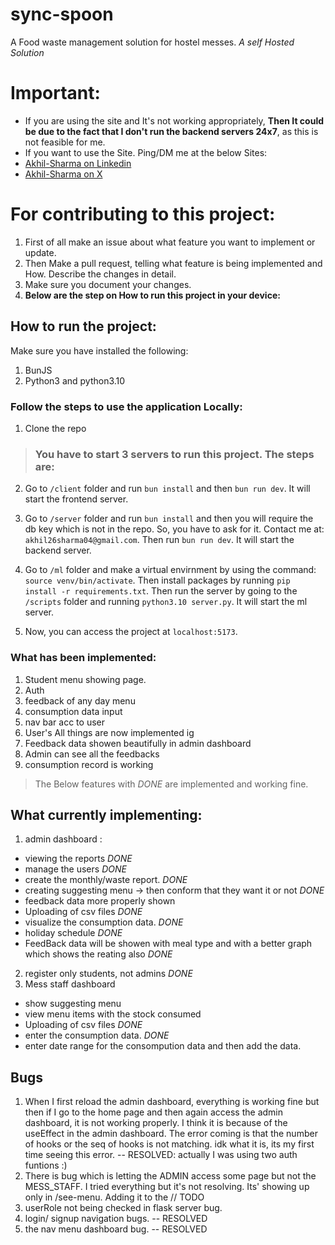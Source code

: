 # sync-spoon
A Food waste management solution for hostel messes. 
*A self Hosted Solution*

# Important:
- If you are using the site and It's not working appropriately, **Then It could be due to the fact that I don't run the backend servers 24x7**, as this is not feasible for me. 
- If you want to use the Site. Ping/DM me at the below Sites:
- [Akhil-Sharma on Linkedin](https://www.linkedin.com/in/akhil-sharma-858a71249/)
- [Akhil-Sharma on X](https://x.com/akhil_shar84418)


# For contributing to this project:
1. First of all make an issue about what feature you want to implement or update.
2. Then Make a pull request, telling what feature is being implemented and How. Describe the changes in detail.
3. Make sure you document your changes.
4. **Below are the step on How to run this project in your device:** 


## How to run the project:
Make sure you have installed the following:
1. BunJS
2. Python3 and python3.10

### Follow the steps to use the application Locally:
1. Clone the repo

> ### You have to start 3 servers to run this project. The steps are:

2. Go to `/client` folder and run `bun install` and then `bun run dev`. It will start the frontend server.

3. Go to `/server` folder and run `bun install` and then you will require the db key which is not in the repo. So, you have to ask for it. Contact me at: `akhil26sharma04@gmail.com`. Then run `bun run dev`. It will start the backend server.

4. Go to `/ml` folder and make a virtual envirnment by using the command: `source venv/bin/activate`. Then install packages by running `pip install -r requirements.txt`. Then run the server by going to the `/scripts` folder and running `python3.10 server.py`. It will start the ml server.

5. Now, you can access the project at `localhost:5173`.

### What has been implemented:
1. Student menu showing page.
2. Auth
3. feedback of any day menu
4. consumption data input
5. nav bar acc to user
6. User's All things are now implemented ig
7. Feedback data showen beautifully in admin dashboard
8. Admin can see all the feedbacks  
9. consumption record is working

> The Below features with *DONE* are implemented and working fine.

## What currently implementing:
1. admin dashboard :
  - viewing the reports *DONE*
  - manage the users *DONE*
  - create the monthly/waste report. *DONE*
  - creating suggesting menu -> then conform that they want it or not *DONE*
  - feedback data more properly shown 
  - Uploading of csv files *DONE*
  - visualize the consumption data. *DONE*
  - holiday schedule *DONE*
  - FeedBack data will be showen with meal type and with a better graph which shows the reating also *DONE*
2. register only students, not admins *DONE*
3. Mess staff dashboard
  - show suggesting menu 
  - view menu items with the stock consumed
  - Uploading of csv files *DONE*
  - enter the consumption data. *DONE*
  - enter date range for the consompution data and then add the data.


## Bugs
1. When I first reload the admin dashboard, everything is working fine but then if I go to the home page and then again access the admin dashboard, it is not working properly. I think it is because of the useEffect in the admin dashboard. The error coming is that the number of hooks or the seq of hooks is not matching. idk what it is, its my first time seeing this error.
-- RESOLVED: actually I was using two auth funtions :)
2. There is bug which is letting the ADMIN access some page but not the MESS_STAFF. I tried everything but it's not resolving. Its' showing up only in /see-menu. Adding it to the // TODO
3. userRole not being checked in flask server bug.
4. login/ signup navigation bugs. -- RESOLVED
3. the nav menu dashboard bug. -- RESOLVED
